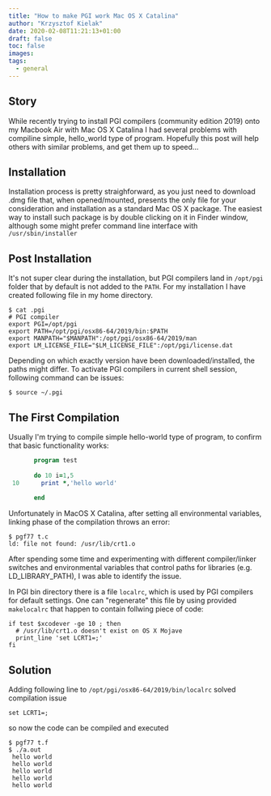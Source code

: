 ```yaml
---
title: "How to make PGI work Mac OS X Catalina"
author: "Krzysztof Kielak"
date: 2020-02-08T11:21:13+01:00
draft: false
toc: false
images:
tags:
  - general
---
```


## Story

While recently trying to install PGI compilers (community edition 2019) onto my Macbook Air with Mac OS X Catalina I had several problems with compiline simple, hello_world type of program. Hopefully this post will help others with similar problems, and get them up to speed...

## Installation

Installation process is pretty straighforward, as you just need to download .dmg file that, when opened/mounted, presents the only file for your consideration and installation as a standard Mac OS X package. The easiest way to install such package is by double clicking on it in Finder window, although some  might prefer command line interface with `/usr/sbin/installer`

## Post Installation

It's not super clear during the installation, but PGI compilers land in `/opt/pgi` folder that by default is not added to the `PATH`. For my installation I have created following file in my home directory.

```shell
$ cat .pgi
# PGI compiler
export PGI=/opt/pgi
export PATH=/opt/pgi/osx86-64/2019/bin:$PATH
export MANPATH="$MANPATH":/opt/pgi/osx86-64/2019/man
export LM_LICENSE_FILE="$LM_LICENSE_FILE":/opt/pgi/license.dat
```

Depending on which exactly version have been downloaded/installed, the paths might differ. To activate PGI compilers in current shell session, following command can be issues:

```shell
$ source ~/.pgi
```

## The First Compilation

Usually I'm trying to compile simple hello-world type of program, to confirm that basic functionality works:

```fortran
       program test
       
       do 10 i=1,5
 10      print *,'hello world'
       
       end
```

Unfortunately in MacOS X Catalina, after setting all environmental variables, linking phase of the compilation throws an error:

```shell
$ pgf77 t.c
ld: file not found: /usr/lib/crt1.o
```

After spending some time and experimenting with different compiler/linker switches and environmental variables that control paths for libraries (e.g. LD_LIBRARY_PATH), I was able to identify the issue.

In PGI bin directory there is a file `localrc`, which is used by PGI compilers for default settings. One can "regenerate" this file by using provided `makelocalrc` that happen to contain follwing piece of code:

```shell
if test $xcodever -ge 10 ; then
  # /usr/lib/crt1.o doesn't exist on OS X Mojave
  print_line 'set LCRT1=;'
fi
```

## Solution

Adding following line to `/opt/pgi/osx86-64/2019/bin/localrc` solved compilation issue

```
set LCRT1=;
```

so now the code can be compiled and executed

```shell
$ pgf77 t.f
$ ./a.out
 hello world
 hello world
 hello world
 hello world
 hello world
 ```